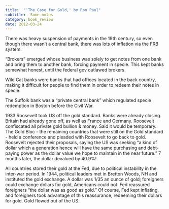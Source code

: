 ```yaml
---
title:  "'The Case for Gold,' by Ron Paul"
subtitle:  Some notes
category: book_review
date: 2012-03-24
---
```


There was heavy suspension of payments in the 19th century, so even though there wasn’t a central bank, there was lots of inflation via the FRB system.

“Brokers” emerged whose business was solely to get notes from one bank and bring them to another bank, forcing payment in specie. This kept banks somewhat honest, until the federal gov outlawed brokers.

Wild Cat banks were banks that had offices located in the back country, making it difficult for people to find them in order to redeem their notes in specie.

The Suffolk bank was a “private central bank” which regulated specie redemption in Boston before the Civil War.

1933 Roosevelt took US off the gold standard. Banks were already closing. Britain had already gone off, as well as France and Germany. Roosevelt confiscated all private gold bullion & money. Said it would be temporary. The Gold Bloc - the remaining countries that were still on the Gold standard - held a conference and pleaded with Roosevelt to go back to gold. Roosevelt rejected their proposals, saying the US was seeking “a kind of dollar which a generation hence will have the same purchasing and debt-paying power as the dollar value we hope to maintain in the near future.” 7 months later, the dollar devalued by 40.9%!

All countries stored their gold at the Fed, due to political instability in the inter-war period. In 1944, political leaders met in Bretton Woods, NH and instituted the gold exchange. A dollar was 1/35 an ounce of gold; foreigners could exchange dollars for gold, Americans could not. Fed reassured foreigners “the dollar was as good as gold.” Of course, Fed kept inflating, and foreigners took advantage of this reassurance, redeeming their dollars for gold. Gold flowed out of the US.
